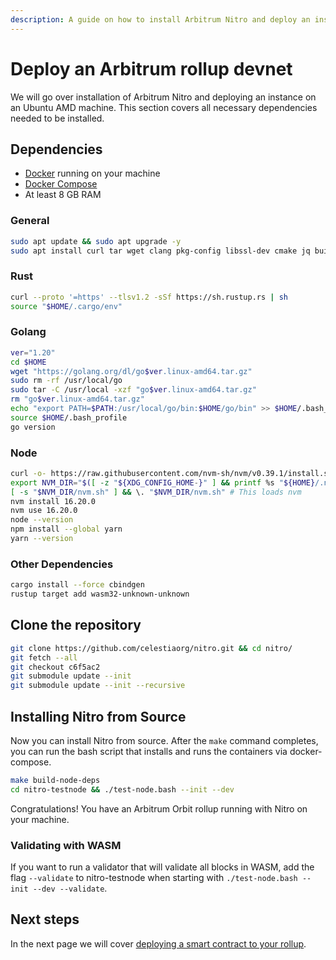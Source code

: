 ```yaml
---
description: A guide on how to install Arbitrum Nitro and deploy an instance on an Ubuntu AMD machine, including the installation of necessary dependencies, cloning the repository, and installing Nitro from source.
---
```


# Deploy an Arbitrum rollup devnet

We will go over installation of Arbitrum Nitro and deploying an instance on an
Ubuntu AMD machine. This section covers all necessary dependencies needed to be
installed.

## Dependencies

- [Docker](https://docs.docker.com/engine/install/ubuntu/)
  running on your machine
- [Docker Compose](https://www.digitalocean.com/community/tutorials/how-to-install-and-use-docker-compose-on-ubuntu-20-04)
- At least 8 GB RAM

### General

<!-- markdownlint-disable MD013 -->

```bash
sudo apt update && sudo apt upgrade -y
sudo apt install curl tar wget clang pkg-config libssl-dev cmake jq build-essential git make ncdu -y
```

### Rust

```bash
curl --proto '=https' --tlsv1.2 -sSf https://sh.rustup.rs | sh
source "$HOME/.cargo/env"
```

### Golang

```bash
ver="1.20"
cd $HOME
wget "https://golang.org/dl/go$ver.linux-amd64.tar.gz"
sudo rm -rf /usr/local/go
sudo tar -C /usr/local -xzf "go$ver.linux-amd64.tar.gz"
rm "go$ver.linux-amd64.tar.gz"
echo "export PATH=$PATH:/usr/local/go/bin:$HOME/go/bin" >> $HOME/.bash_profile
source $HOME/.bash_profile
go version
```

### Node

```bash
curl -o- https://raw.githubusercontent.com/nvm-sh/nvm/v0.39.1/install.sh | bash
export NVM_DIR="$([ -z "${XDG_CONFIG_HOME-}" ] && printf %s "${HOME}/.nvm" || printf %s "${XDG_CONFIG_HOME}/nvm")"
[ -s "$NVM_DIR/nvm.sh" ] && \. "$NVM_DIR/nvm.sh" # This loads nvm
nvm install 16.20.0
nvm use 16.20.0
node --version
npm install --global yarn
yarn --version
```

<!-- markdownlint-enable MD013 -->

### Other Dependencies

```bash
cargo install --force cbindgen
rustup target add wasm32-unknown-unknown
```

## Clone the repository

<!-- TODO: change git checkout to celestia-development or release. It is locked
to this version so that the tutorial works for anyone using it ATM. -->

```bash
git clone https://github.com/celestiaorg/nitro.git && cd nitro/
git fetch --all
git checkout c6f5ac2
git submodule update --init
git submodule update --init --recursive
```

## Installing Nitro from Source

Now you can install Nitro from source. After the `make` command completes,
you can run the bash script that installs and runs the containers via
docker-compose.

```bash
make build-node-deps
cd nitro-testnode && ./test-node.bash --init --dev
```

Congratulations! You have an Arbitrum Orbit rollup running with Nitro on
your machine.

### Validating with WASM

If you want to run a validator that will validate all blocks in WASM,
add the flag `--validate` to nitro-testnode when starting with
`./test-node.bash --init --dev --validate`.

## Next steps

In the next page we will cover
[deploying a smart contract to your rollup](./arbitrum-smart-contract.md).
